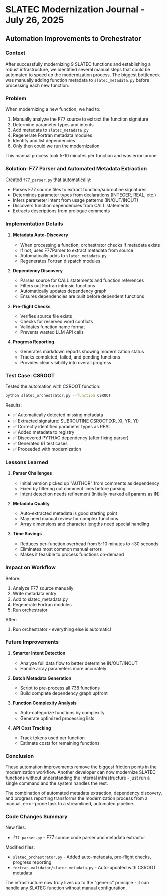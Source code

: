 # SLATEC Modernization Journal - July 26, 2025

## Automation Improvements to Orchestrator

### Context
After successfully modernizing 9 SLATEC functions and establishing a robust infrastructure, we identified several manual steps that could be automated to speed up the modernization process. The biggest bottleneck was manually adding function metadata to `slatec_metadata.py` before processing each new function.

### Problem
When modernizing a new function, we had to:
1. Manually analyze the F77 source to extract the function signature
2. Determine parameter types and intents
3. Add metadata to `slatec_metadata.py`
4. Regenerate Fortran metadata modules
5. Identify and list dependencies
6. Only then could we run the modernization

This manual process took 5-10 minutes per function and was error-prone.

### Solution: F77 Parser and Automated Metadata Extraction

Created `f77_parser.py` that automatically:
- Parses F77 source files to extract function/subroutine signatures
- Determines parameter types from declarations (INTEGER, REAL, etc.)
- Infers parameter intent from usage patterns (IN/OUT/INOUT)
- Discovers function dependencies from CALL statements
- Extracts descriptions from prologue comments

### Implementation Details

1. **Metadata Auto-Discovery**
   - When processing a function, orchestrator checks if metadata exists
   - If not, uses F77Parser to extract metadata from source
   - Automatically adds to `slatec_metadata.py`
   - Regenerates Fortran dispatch modules

2. **Dependency Discovery**
   - Parses source for CALL statements and function references
   - Filters out Fortran intrinsic functions
   - Automatically updates dependency graph
   - Ensures dependencies are built before dependent functions

3. **Pre-flight Checks**
   - Verifies source file exists
   - Checks for reserved word conflicts
   - Validates function name format
   - Prevents wasted LLM API calls

4. **Progress Reporting**
   - Generates markdown reports showing modernization status
   - Tracks completed, failed, and pending functions
   - Provides clear visibility into overall progress

### Test Case: CSROOT

Tested the automation with CSROOT function:
```bash
python slatec_orchestrator.py --function CSROOT
```

Results:
- ✅ Automatically detected missing metadata
- ✅ Extracted signature: SUBROUTINE CSROOT(XR, XI, YR, YI)
- ✅ Correctly identified parameter types as REAL
- ✅ Added metadata to registry
- ✅ Discovered PYTHAG dependency (after fixing parser)
- ✅ Generated 61 test cases
- ✅ Proceeded with modernization

### Lessons Learned

1. **Parser Challenges**
   - Initial version picked up "AUTHOR" from comments as dependency
   - Fixed by filtering out comment lines before parsing
   - Intent detection needs refinement (initially marked all params as IN)

2. **Metadata Quality**
   - Auto-extracted metadata is good starting point
   - May need manual review for complex functions
   - Array dimensions and character lengths need special handling

3. **Time Savings**
   - Reduces per-function overhead from 5-10 minutes to ~30 seconds
   - Eliminates most common manual errors
   - Makes it feasible to process functions on-demand

### Impact on Workflow

Before:
1. Analyze F77 source manually
2. Write metadata entry
3. Add to slatec_metadata.py
4. Regenerate Fortran modules
5. Run orchestrator

After:
1. Run orchestrator - everything else is automatic!

### Future Improvements

1. **Smarter Intent Detection**
   - Analyze full data flow to better determine IN/OUT/INOUT
   - Handle array parameters more accurately

2. **Batch Metadata Generation**
   - Script to pre-process all 738 functions
   - Build complete dependency graph upfront

3. **Function Complexity Analysis**
   - Auto-categorize functions by complexity
   - Generate optimized processing lists

4. **API Cost Tracking**
   - Track tokens used per function
   - Estimate costs for remaining functions

### Conclusion

These automation improvements remove the biggest friction points in the modernization workflow. Another developer can now modernize SLATEC functions without understanding the internal infrastructure - just run a single command and the system handles the rest.

The combination of automated metadata extraction, dependency discovery, and progress reporting transforms the modernization process from a manual, error-prone task to a streamlined, automated pipeline.

### Code Changes Summary

New files:
- `f77_parser.py` - F77 source code parser and metadata extractor

Modified files:
- `slatec_orchestrator.py` - Added auto-metadata, pre-flight checks, progress reporting
- `fortran_validator/slatec_metadata.py` - Auto-updated with CSROOT metadata

The infrastructure now truly lives up to the "generic" principle - it can handle any SLATEC function without manual configuration.